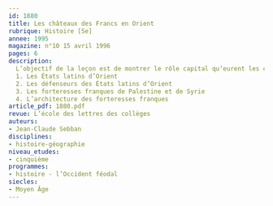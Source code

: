 ```yaml
---
id: 1880
title: Les châteaux des Francs en Orient 
rubrique: Histoire [5e]
annee: 1995
magazine: n°10 15 avril 1996
pages: 6
description: 
  L’objectif de la leçon est de montrer le rôle capital qu’eurent les châteaux forts dans le maintien, pendant presque deux siècles, de la présence des Francs en Terre sainte. Comme pour toute leçon, il convient de choisir avec soin les documents utilisés – ils doivent être peu nombreux et variés (une carte, deux ou trois diapositives, le plan d’un château…). Les élèves ne doivent pas seulement être spectateurs, mais aussi acteurs de la leçon. On leur demande de compléter et colorier le fond de carte, de décrire les diapositives, de participer à l’établissement de traces écrites.
  1. Les États latins d’Orient
  2. Les défenseurs des États latins d’Orient
  3. Les forteresses franques de Palestine et de Syrie
  4. L’architecture des forteresses franques
article_pdf: 1880.pdf
revue: L’école des lettres des collèges
auteurs:
- Jean-Claude Sebban
disciplines:
- histoire-géographie
niveau_etudes:
- cinquième
programmes:
- histoire - l’Occident féodal
siecles:
- Moyen Âge
---
```

